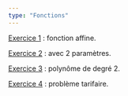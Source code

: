 ```yaml
---
type: "Fonctions"
---
```

[Exercice 1](exercices/fonctions/fonction-01.html) : fonction affine.

[Exercice 2](exercices/fonctions/fonction-02.html) : avec 2 paramètres.

[Exercice 3](exercices/fonctions/fonction-03.html) : polynôme de degré 2.

[Exercice 4](exercices/fonctions/fonction-04.html) : problème tarifaire.
